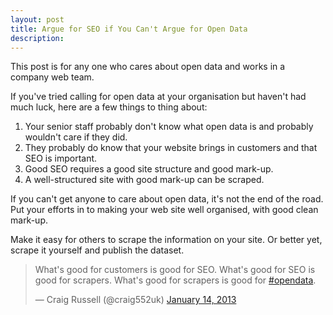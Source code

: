 ```yaml
---
layout: post
title: Argue for SEO if You Can't Argue for Open Data
description:
---
```


This post is for any one who cares about open data and works in a company web team.

If you've tried calling for open data at your organisation but haven't had much luck, here are a few things to thing about:

1.  Your senior staff probably don't know what open data is and probably wouldn't care if they did.
2.  They probably do know that your website brings in customers and that SEO is important.
3.  Good SEO requires a good site structure and good mark-up.
4.  A well-structured site with good mark-up can be scraped.

If you can't get anyone to care about open data, it's not the end of the road.
Put your efforts in to making your web site well organised, with good clean mark-up.

Make it easy for others to scrape the information on your site.
Or better yet, scrape it yourself and publish the dataset.

<blockquote class="twitter-tweet"><p>What's good for customers is good for SEO. What's good for SEO is good for scrapers. What's good for scrapers is good for <a href="https://twitter.com/search/%23opendata">#opendata</a>.</p>&mdash; Craig Russell (@craig552uk) <a href="https://twitter.com/craig552uk/status/290912715390722048" data-datetime="2013-01-14T20:06:10+00:00">January 14, 2013</a></blockquote>
<script async src="//platform.twitter.com/widgets.js" charset="utf-8"></script>

